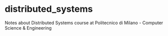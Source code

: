 # distributed_systems
Notes about Distributed Systems course at Politecnico di Milano - Computer Science &amp; Engineering
